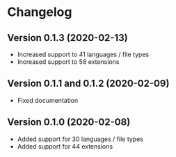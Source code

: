 # Changelog

## Version 0.1.3 (2020-02-13)

- Increased support to 41 languages / file types
- Increased support to 58 extensions

## Version 0.1.1 and 0.1.2 (2020-02-09)

- Fixed documentation

## Version 0.1.0 (2020-02-08)

- Added support for 30 languages / file types
- Added support for 44 extensions
